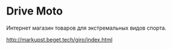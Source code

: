 # Drive Moto
Интернет магазин товаров для экстремальных видов спорта.

http://markupst.beget.tech/giro/index.html

